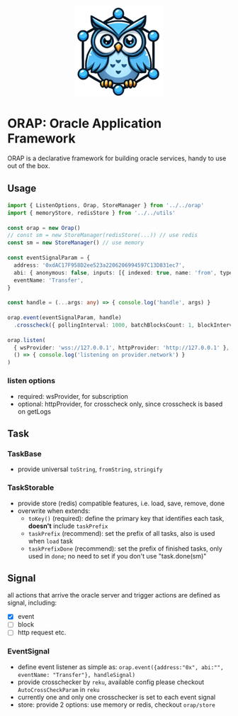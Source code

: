 <div align="center"><img src="https://github.com/ora-io/ora-stack/blob/dev/assets/orap.logo.png?raw=true" alt="Orap Icon" width="200"/></div>

# ORAP: Oracle Application Framework

ORAP is a declarative framework for building oracle services, handy to use out of the box.

## Usage
```ts
import { ListenOptions, Orap, StoreManager } from '../../orap'
import { memoryStore, redisStore } from '../../utils'

const orap = new Orap()
// const sm = new StoreManager(redisStore(...)) // use redis
const sm = new StoreManager() // use memory

const eventSignalParam = {
  address: '0xdAC17F958D2ee523a2206206994597C13D831ec7',
  abi: { anonymous: false, inputs: [{ indexed: true, name: 'from', type: 'address' }, { indexed: true, name: 'to', type: 'address' }, { indexed: false, name: 'value', type: 'uint256' }], name: 'Transfer', type: 'event' },
  eventName: 'Transfer',
}

const handle = (...args: any) => { console.log('handle', args) }

orap.event(eventSignalParam, handle)
  .crosscheck({ pollingInterval: 1000, batchBlocksCount: 1, blockInterval: 12000 })

orap.listen(
  { wsProvider: 'wss://127.0.0.1', httpProvider: 'http://127.0.0.1' },
  () => { console.log('listening on provider.network') }
)
```

### listen options
- required: wsProvider, for subscription
- optional: httpProvider, for crosscheck only, since crosscheck is based on getLogs

## Task

### TaskBase
- provide universal `toString`, `fromString`, `stringify` 

### TaskStorable
- provide store (redis) compatible features, i.e. load, save, remove, done
- overwrite when extends:
  - `toKey()` (required): define the primary key that identifies each task, **doesn't** include `taskPrefix`
  - `taskPrefix` (recommend): set the prefix of all tasks, also is used when `load` task
  - `taskPrefixDone` (recommend): set the prefix of finished tasks, only used in `done`; no need to set if you don't use "task.done(sm)"

## Signal

all actions that arrive the oracle server and trigger actions are defined as signal, including:
- [x] event
- [ ] block
- [ ] http request
etc.

### EventSignal
- define event listener as simple as: `orap.event({address:"0x", abi:"", eventName: "Transfer"}, handleSignal)`
- provide crosschecker by `reku`, available config please checkout `AutoCrossCheckParam` in `reku`
- currently one and only one crosschecker is set to each event signal
- store: provide 2 options: use memory or redis, checkout `orap/store`

